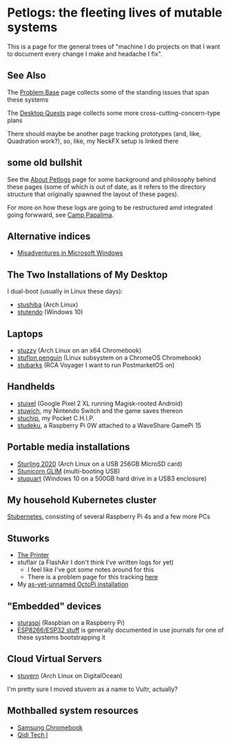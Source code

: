 # Petlogs: the fleeting lives of mutable systems

This is a page for the general trees of "machine I do projects on that I want to document every change I make and headache I fix".

## See Also

The [Problem Base](t1zk1-jqgcq-wq9ag-dgkdj-p64y5) page collects some of the standing issues that span these systems

The [Desktop Quests](8hded-p2qjr-yq8cj-3g9j7-bq7gr) page collects some more cross-cutting-concern-type plans

There should maybe be another page tracking prototypes (and, like, Quadration work?), so, like, my NeckFX setup is linked there

## some old bullshit

See the [About Petlogs](yspay-9rvj8-wd8kw-ebf5q-x2qg7) page for some background and philosophy behind these pages (some of which is out of date, as it refers to the directory structure that originally spawned the layout of these pages).

For more on how these logs are going to be restructured amd integrated going forwward, see [Camp Papalima](9xr5p-sec7k-w6a4n-nebsb-qfmmp).

## Alternative indices

- [Misadventures in Microsoft Windows](63g1f-3dsvw-9591t-5559y-xm52p)

## The Two Installations of My Desktop

I dual-boot (usually in Linux these days):

- [stushiba](c2txf-hdscr-t99xp-4jrjj-beh02) (Arch Linux)
- [stutendo](e3xc7-k0qpc-4a85x-4y099-wbkpb) (Windows 10)

## Laptops

- [stuzzy](gsmaa-6w3x5-mw9af-frvsb-j074b) (Arch Linux on an x64 Chromebook)
- [stuflon penguin](tws0k-s6zvd-cxacq-fk6xr-eah29) (Linux subsystem on a ChromeOS Chromebook)
- [stubarks](gk2bb-s3hsq-0war7-zdh5n-ejxgp) (RCA Voyager I want to run PostmarketOS on)

## Handhelds

- [stuixel](5h1d9-7w8m2-rn9pa-zj17q-c12mj) (Google Pixel 2 XL running Magisk-rooted Android)
- [stuwich](0crtk-4agwz-baa79-9bxna-4yqsw), my Nintendo Switch and the game saves thereon
- [stuchip](mq9gk-dxcz8-cxacc-yjpxa-fmstx), my Pocket C.H.I.P.
- [studeku](jvvtn-dmx6e-4f9kr-zgj9z-veem1), a Raspberry Pi 0W attached to a WaveShare GamePi 15

## Portable media installations

- [Sturling 2020](jfvbc-w0k7v-mcbb0-ye4wj-3mj69) (Arch Linux on a USB 256GB MicroSD card)
- [Stunicorn GLIM](93s7j-gmw8p-609tt-fzb5b-w300t) (multi-booting USB)
- [stuquart](xap9t-2ywca-wm9k0-zypxp-59pmv) (Windows 10 on a 500GB hard drive in a USB3 enclosure)

## My household Kubernetes cluster

[Stubernetes](9pyqn-vvww5-y7ang-27sw1-9nmwd), consisting of several Raspberry Pi 4s and a few more PCs

## Stuworks

- [The Printer](g6g67-rrfcg-c7ady-8gvzh-bev8t)
- stuflair (a FlashAir I don't think I've written logs for yet)
  - I feel like I've got *some* notes around for this
  - There is a problem page for this tracking [here](q07bd-zv0n7-wg9dq-stxje-88h2q)
- My [as-yet-unnamed OctoPi installation](bey6t-s5k7v-pm850-28a2e-bsh04)

## "Embedded" devices

- [sturaspi](89f5s-pq1xz-81a6h-jw5c3-jwxmy) (Raspbian on a Raspberry Pi)
- [ESP8266/ESP32 stuff](qt7f4-7zadv-wp8q1-wtahm-mzcmz) is generally documented in use journals for one of these systems bootstrapping it

## Cloud Virtual Servers

- [stuvern](1ax9c-8qj3t-xy997-b24s8-m3r63) (Arch Linux on DigitalOcean)

I'm pretty sure I moved stuvern as a name to Vultr, actually?

## Mothballed system resources

- [Samsung Chromebook](5vsag-kwevb-s19et-a5y9r-ztf05)
- [Qidi Tech I](bmjmy-2hhcj-ad9dn-nt58v-9grr3)
